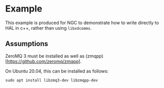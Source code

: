 # Example 

This example is produced for NGC to demonstrate how to write
directly to HAL in c++, rather than using `libxdcomms`.  

## Assumptions
ZeroMQ 3 must be installed as well as (zmqpp)[https://github.com/zeromq/zmqpp].

On Ubuntu 20.04, this can be installed as follows:

```
sudo apt install libzmq3-dev libzmqpp-dev
```

